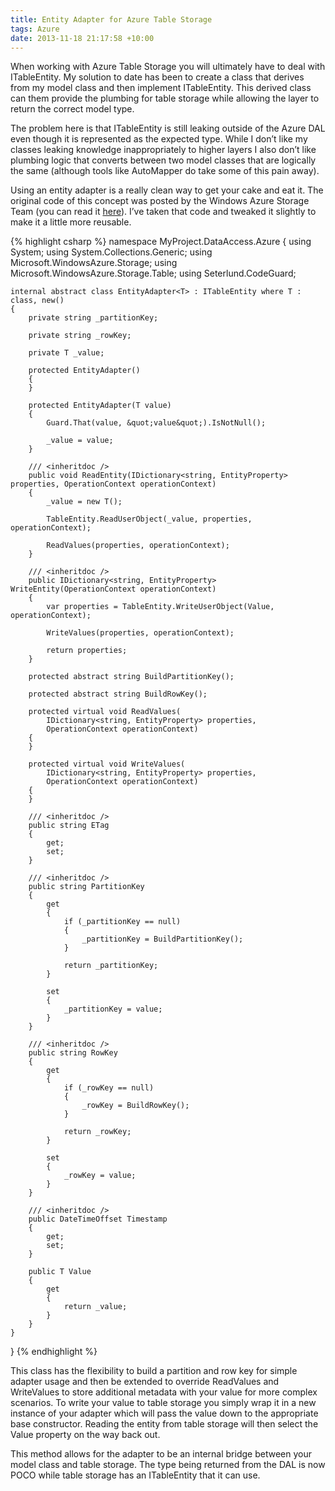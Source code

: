```yaml
---
title: Entity Adapter for Azure Table Storage
tags: Azure
date: 2013-11-18 21:17:58 +10:00
---
```


When working with Azure Table Storage you will ultimately have to deal with ITableEntity. My solution to date has been to create a class that derives from my model class and then implement ITableEntity. This derived class can them provide the plumbing for table storage while allowing the layer to return the correct model type. 

The problem here is that ITableEntity is still leaking outside of the Azure DAL even though it is represented as the expected type. While I don’t like my classes leaking knowledge inappropriately to higher layers I also don’t like plumbing logic that converts between two model classes that are logically the same (although tools like AutoMapper do take some of this pain away).

<!--more-->

Using an entity adapter is a really clean way to get your cake and eat it. The original code of this concept was posted by the Windows Azure Storage Team (you can read it [here][0]). I’ve taken that code and tweaked it slightly to make it a little more reusable.

{% highlight csharp %}
namespace MyProject.DataAccess.Azure
{
    using System;
    using System.Collections.Generic;
    using Microsoft.WindowsAzure.Storage;
    using Microsoft.WindowsAzure.Storage.Table;
    using Seterlund.CodeGuard;
    
    internal abstract class EntityAdapter<T> : ITableEntity where T : class, new()
    {
        private string _partitionKey;
    
        private string _rowKey;
    
        private T _value;
    
        protected EntityAdapter()
        {
        }
    
        protected EntityAdapter(T value)
        {
            Guard.That(value, &quot;value&quot;).IsNotNull();
    
            _value = value;
        }
    
        /// <inheritdoc />
        public void ReadEntity(IDictionary<string, EntityProperty> properties, OperationContext operationContext)
        {
            _value = new T();
    
            TableEntity.ReadUserObject(_value, properties, operationContext);
    
            ReadValues(properties, operationContext);
        }
    
        /// <inheritdoc />
        public IDictionary<string, EntityProperty> WriteEntity(OperationContext operationContext)
        {
            var properties = TableEntity.WriteUserObject(Value, operationContext);
    
            WriteValues(properties, operationContext);
    
            return properties;
        }
    
        protected abstract string BuildPartitionKey();
    
        protected abstract string BuildRowKey();
    
        protected virtual void ReadValues(
            IDictionary<string, EntityProperty> properties, 
            OperationContext operationContext)
        {
        }
    
        protected virtual void WriteValues(
            IDictionary<string, EntityProperty> properties, 
            OperationContext operationContext)
        {
        }
    
        /// <inheritdoc />
        public string ETag
        {
            get;
            set;
        }
    
        /// <inheritdoc />
        public string PartitionKey
        {
            get
            {
                if (_partitionKey == null)
                {
                    _partitionKey = BuildPartitionKey();
                }
    
                return _partitionKey;
            }
    
            set
            {
                _partitionKey = value;
            }
        }
    
        /// <inheritdoc />
        public string RowKey
        {
            get
            {
                if (_rowKey == null)
                {
                    _rowKey = BuildRowKey();
                }
    
                return _rowKey;
            }
    
            set
            {
                _rowKey = value;
            }
        }
    
        /// <inheritdoc />
        public DateTimeOffset Timestamp
        {
            get;
            set;
        }
    
        public T Value
        {
            get
            {
                return _value;
            }
        }
    }
}
{% endhighlight %}

This class has the flexibility to build a partition and row key for simple adapter usage and then be extended to override ReadValues and WriteValues to store additional metadata with your value for more complex scenarios. To write your value to table storage you simply wrap it in a new instance of your adapter which will pass the value down to the appropriate base constructor. Reading the entity from table storage will then select the Value property on the way back out.

This method allows for the adapter to be an internal bridge between your model class and table storage. The type being returned from the DAL is now POCO while table storage has an ITableEntity that it can use.

[0]: http://blogs.msdn.com/b/windowsazurestorage/archive/2013/09/07/announcing-storage-client-library-2-1-rtm.aspx

